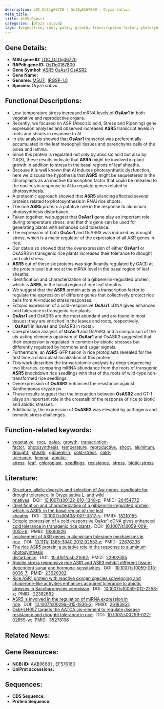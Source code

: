 ```yaml
---
description: LOC_Os11g06720 ; Os11g0167800 ; Oryza sativa
meta_title:
title: ASR5;OsAsr1
categories: [Oryza sativa]
tags: [vegetative, root, palea, growth, transcription factor, photosynthesis, temperature, reproductive, shoot, aluminum, drought, sheath, gibberellin, cold stress, cold tolerance, lemma, abiotic stress, leaf, chloroplast, seedlings, resistance, stress, biotic stress]
---
```


## Gene Details:
- **MSU gene ID:** [LOC_Os11g06720](http://rice.uga.edu/cgi-bin/ORF_infopage.cgi?orf=LOC_Os11g06720)  
- **RAPdb gene ID:** [Os11g0167800](https://rapdb.dna.affrc.go.jp/locus/?name=Os11g0167800)  
- **Gene Symbol:** <u>ASR5</u>&nbsp;<u>OsAsr1</u>&nbsp;<u>OsASR2</u>
- **Gene Name:**
- **Genome:**  [MSU7](http://rice.uga.edu/),&nbsp;&nbsp;[IRGSP-1.0](https://rapdb.dna.affrc.go.jp/download/irgsp1.html)
- **Species:** *Oryza sativa*

## Functional Descriptions:
   - Low-temperature stress increased mRNA levels of **OsAsr1** in both vegetative and reproductive organs.
   - Recently, we focused on ASR (Abscisic acid, Stress and Ripening) gene expression analyses and observed increased **ASR5** transcript levels in roots and shoots in response to Al.
   - In situ analysis showed that **OsAsr1** transcript was preferentially accumulated in the leaf mesophyll tissues and parenchyma cells of the palea and lemma.
   - Since this protein is regulated not only by abscisic acid but also by GA(3), these results indicate that **ASR5** might be involved in plant growth in addition to stress in the basal regions of leaf sheaths.
   - Because it is well known that Al induces photosynthetic dysfunction, here we discuss the hypothesis that **ASR5** might be sequestered in the chloroplasts as an inactive transcription factor that could be released to the nucleus in response to Al to regulate genes related to photosynthesis.
   - A proteomic approach showed that **ASR5** silencing affected several proteins related to photosynthesis in RNAi rice shoots.
   - The rice **ASR5** protein: a putative role in the response to aluminum photosynthesis disturbance.
   - Taken together, we suggest that **OsAsr1** gene play an important role during temperature stress, and that this gene can be used for generating plants with enhanced cold tolerance.
   - The expression of both **OsAsr1** and OsASR3 was induced by drought stress, which is a major regulator of the expression of all ASR genes in rice.
   - Our data also showed that the overexpression of either **OsAsr1** or OsASR3 in transgenic rice plants increased their tolerance to drought and cold stress.
   - **ASR5** out of these six proteins was significantly regulated by GA(3) at the protein level but not at the mRNA level in the basal region of leaf sheaths.
   - Identification and characterization of a gibberellin-regulated protein, which is **ASR5**, in the basal region of rice leaf sheaths.
   - We suggest that the **ASR5** protein acts as a transcription factor to regulate the expression of different genes that collectively protect rice cells from Al-induced stress responses.
   - Ectopic expression of a cold-responsive **OsAsr1** cDNA gives enhanced cold tolerance in transgenic rice plants.
   - **OsAsr1** and OsASR3 are the most abundant and are found in most tissues; they are enriched in the leaves and roots, respectively.
   - , **OsAsr1** in leaves and OsASR3 in roots).
   - Coexpression analysis of **OsAsr1** and OsASR3 and a comparison of the cis-acting elements upstream of **OsAsr1** and OsASR3 suggested that their expression is regulated in common by abiotic stresses but differently regulated by hormone and sugar signals.
   - Furthermore, an **ASR5**-GFP fusion in rice protoplasts revealed for the first time a chloroplast localization of this protein.
   - This work describes the transcriptomic analysis by deep sequencing two libraries, comparing miRNA abundance from the roots of transgenic **ASR5** knockdown rice seedlings with that of the roots of wild-type non-transformed rice seedlings.
   - Overexpression of **OsASR2** enhanced the resistance against Xanthomonas oryzae pv.
   - These results suggest that the interaction between **OsASR2** and GT-1 plays an important role in the crosstalk of the response of rice to biotic and abiotic stresses.
   - Additionally, the expression of **OsASR2** was elevated by pathogens and osmotic stress challenges.

## Function-related keywords:
   - [vegetative](/tags/vegetative/),&nbsp;&nbsp;[root](/tags/root/),&nbsp;&nbsp;[palea](/tags/palea/),&nbsp;&nbsp;[growth](/tags/growth/),&nbsp;&nbsp;[transcription-factor](/tags/transcription-factor/),&nbsp;&nbsp;[photosynthesis](/tags/photosynthesis/),&nbsp;&nbsp;[temperature](/tags/temperature/),&nbsp;&nbsp;[reproductive](/tags/reproductive/),&nbsp;&nbsp;[shoot](/tags/shoot/),&nbsp;&nbsp;[aluminum](/tags/aluminum/),&nbsp;&nbsp;[drought](/tags/drought/),&nbsp;&nbsp;[sheath](/tags/sheath/),&nbsp;&nbsp;[gibberellin](/tags/gibberellin/),&nbsp;&nbsp;[cold-stress](/tags/cold-stress/),&nbsp;&nbsp;[cold-tolerance](/tags/cold-tolerance/),&nbsp;&nbsp;[lemma](/tags/lemma/),&nbsp;&nbsp;[abiotic-stress](/tags/abiotic-stress/),&nbsp;&nbsp;[leaf](/tags/leaf/),&nbsp;&nbsp;[chloroplast](/tags/chloroplast/),&nbsp;&nbsp;[seedlings](/tags/seedlings/),&nbsp;&nbsp;[resistance](/tags/resistance/),&nbsp;&nbsp;[stress](/tags/stress/),&nbsp;&nbsp;[biotic-stress](/tags/biotic-stress/)

## Literature:
   - [Structure, allelic diversity and selection of Asr genes, candidate for drought tolerance, in Oryza sativa L. and wild relatives](https://www.doi.org/10.1007/s00122-010-1348-z).&nbsp;&nbsp;DOI:&nbsp;&nbsp;[10.1007/s00122-010-1348-z](https://www.doi.org/10.1007/s00122-010-1348-z);&nbsp;&nbsp;PMID:&nbsp;&nbsp;[20454772](https://pubmed.ncbi.nlm.nih.gov/20454772/)
   - [Identification and characterization of a gibberellin-regulated protein, which is ASR5, in the basal region of rice leaf sheaths](https://www.doi.org/10.1007/s00438-007-0317-y).&nbsp;&nbsp;DOI:&nbsp;&nbsp;[10.1007/s00438-007-0317-y](https://www.doi.org/10.1007/s00438-007-0317-y);&nbsp;&nbsp;PMID:&nbsp;&nbsp;[18210155](https://pubmed.ncbi.nlm.nih.gov/18210155/)
   - [Ectopic expression of a cold-responsive OsAsr1 cDNA gives enhanced cold tolerance in transgenic rice plants](https://www.doi.org/10.1007/s10059-009-0055-6).&nbsp;&nbsp;DOI:&nbsp;&nbsp;[10.1007/s10059-009-0055-6](https://www.doi.org/10.1007/s10059-009-0055-6);&nbsp;&nbsp;PMID:&nbsp;&nbsp;[19390826](https://pubmed.ncbi.nlm.nih.gov/19390826/)
   - [Involvement of ASR genes in aluminium tolerance mechanisms in rice](https://www.doi.org/10.1111/j.1365-3040.2012.02553.x).&nbsp;&nbsp;DOI:&nbsp;&nbsp;[10.1111/j.1365-3040.2012.02553.x](https://www.doi.org/10.1111/j.1365-3040.2012.02553.x);&nbsp;&nbsp;PMID:&nbsp;&nbsp;[22676236](https://pubmed.ncbi.nlm.nih.gov/22676236/)
   - [The rice ASR5 protein: a putative role in the response to aluminum photosynthesis disturbance](https://www.doi.org/10.4161/psb.21662).&nbsp;&nbsp;DOI:&nbsp;&nbsp;[10.4161/psb.21662](https://www.doi.org/10.4161/psb.21662);&nbsp;&nbsp;PMID:&nbsp;&nbsp;[22902685](https://pubmed.ncbi.nlm.nih.gov/22902685/)
   - [Abiotic stress responsive rice ASR1 and ASR3 exhibit different tissue-dependent sugar and hormone-sensitivities](https://www.doi.org/10.1007/s10059-013-0036-7).&nbsp;&nbsp;DOI:&nbsp;&nbsp;[10.1007/s10059-013-0036-7](https://www.doi.org/10.1007/s10059-013-0036-7);&nbsp;&nbsp;PMID:&nbsp;&nbsp;[23620302](https://pubmed.ncbi.nlm.nih.gov/23620302/)
   - [Rice ASR1 protein with reactive oxygen species scavenging and chaperone-like activities enhances acquired tolerance to abiotic stresses in Saccharomyces cerevisiae](https://www.doi.org/10.1007/s10059-012-2253-x).&nbsp;&nbsp;DOI:&nbsp;&nbsp;[10.1007/s10059-012-2253-x](https://www.doi.org/10.1007/s10059-012-2253-x);&nbsp;&nbsp;PMID:&nbsp;&nbsp;[22382682](https://pubmed.ncbi.nlm.nih.gov/22382682/)
   - [ASR5 is involved in the regulation of miRNA expression in rice](https://www.doi.org/10.1007/s00299-015-1836-3).&nbsp;&nbsp;DOI:&nbsp;&nbsp;[10.1007/s00299-015-1836-3](https://www.doi.org/10.1007/s00299-015-1836-3);&nbsp;&nbsp;PMID:&nbsp;&nbsp;[26183952](https://pubmed.ncbi.nlm.nih.gov/26183952/)
   - [OsbHLH057 targets the AATCA cis-element to regulate disease resistance and drought tolerance in rice](https://www.doi.org/10.1007/s00299-022-02859-w).&nbsp;&nbsp;DOI:&nbsp;&nbsp;[10.1007/s00299-022-02859-w](https://www.doi.org/10.1007/s00299-022-02859-w);&nbsp;&nbsp;PMID:&nbsp;&nbsp;[35278106](https://pubmed.ncbi.nlm.nih.gov/35278106/)

## Related News:

## Gene Resources:
- **NCBI ID:**  [AAB96681](http://www.ncbi.nlm.nih.gov/nuccore/AAB96681)&nbsp;,&nbsp;[EF576160](http://www.ncbi.nlm.nih.gov/nuccore/EF576160)
- **UniProt accessions:** [](https://www.uniprot.org/uniprotkb//entry)

## Sequences:
- **CDS Sequence:**
- **Protein Sequence:**
